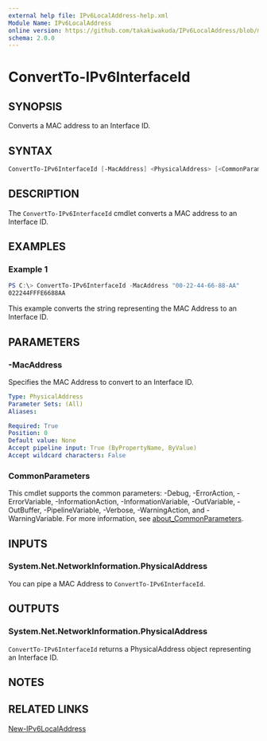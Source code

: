 ```yaml
---
external help file: IPv6LocalAddress-help.xml
Module Name: IPv6LocalAddress
online version: https://github.com/takakiwakuda/IPv6LocalAddress/blob/main/docs/ConvertTo-IPv6InterfaceId.md
schema: 2.0.0
---
```


# ConvertTo-IPv6InterfaceId

## SYNOPSIS

Converts a MAC address to an Interface ID.

## SYNTAX

```powershell
ConvertTo-IPv6InterfaceId [-MacAddress] <PhysicalAddress> [<CommonParameters>]
```

## DESCRIPTION

The `ConvertTo-IPv6InterfaceId` cmdlet converts a MAC address to an Interface ID.

## EXAMPLES

### Example 1

```powershell
PS C:\> ConvertTo-IPv6InterfaceId -MacAddress "00-22-44-66-88-AA"
022244FFFE6688AA
```

This example converts the string representing the MAC Address to an Interface ID.

## PARAMETERS

### -MacAddress

Specifies the MAC Address to convert to an Interface ID.

```yaml
Type: PhysicalAddress
Parameter Sets: (All)
Aliases:

Required: True
Position: 0
Default value: None
Accept pipeline input: True (ByPropertyName, ByValue)
Accept wildcard characters: False
```

### CommonParameters

This cmdlet supports the common parameters: -Debug, -ErrorAction, -ErrorVariable, -InformationAction, -InformationVariable, -OutVariable, -OutBuffer, -PipelineVariable, -Verbose, -WarningAction, and -WarningVariable. For more information, see [about_CommonParameters](http://go.microsoft.com/fwlink/?LinkID=113216).

## INPUTS

### System.Net.NetworkInformation.PhysicalAddress

You can pipe a MAC Address to `ConvertTo-IPv6InterfaceId`.

## OUTPUTS

### System.Net.NetworkInformation.PhysicalAddress

`ConvertTo-IPv6InterfaceId` returns a PhysicalAddress object representing an Interface ID.

## NOTES

## RELATED LINKS

[New-IPv6LocalAddress](https://github.com/takakiwakuda/IPv6LocalAddress/blob/main/docs/New-IPv6LocalAddress.md)
